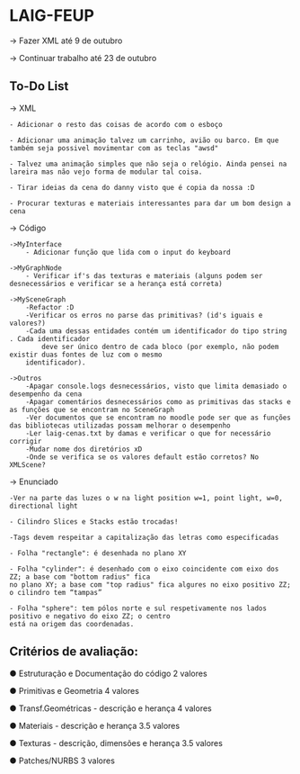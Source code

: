 # LAIG-FEUP

-> Fazer XML até 9 de outubro

-> Continuar trabalho até 23 de outubro

## To-Do List
-> XML

	- Adicionar o resto das coisas de acordo com o esboço
	
	- Adicionar uma animação talvez um carrinho, avião ou barco. Em que também seja possivel movimentar com as teclas "awsd"
	
	- Talvez uma animação simples que não seja o relógio. Ainda pensei na lareira mas não vejo forma de modular tal coisa.
	
	- Tirar ideias da cena do danny visto que é copia da nossa :D
	
	- Procurar texturas e materiais interessantes para dar um bom design a cena
	

-> Código

	->MyInterface
		- Adicionar função que lida com o input do keyboard
	
	->MyGraphNode
		- Verificar if's das texturas e materiais (alguns podem ser desnecessários e verificar se a herança está correta)
		
	->MySceneGraph
		-Refactor :D
		-Verificar os erros no parse das primitivas? (id's iguais e valores?)
		-Cada uma dessas entidades contém um identificador do tipo string . Cada identificador
			deve ser único dentro de cada bloco (por exemplo, não podem existir duas fontes de luz com o mesmo
		identificador).

	->Outros
		-Apagar console.logs desnecessários, visto que limita demasiado o desempenho da cena
		-Apagar comentários desnecessários como as primitivas das stacks e as funções que se encontram no SceneGraph
		-Ver documentos que se encontram no moodle pode ser que as funções das bibliotecas utilizadas possam melhorar o desempenho
		-Ler laig-cenas.txt by damas e verificar o que for necessário corrigir
		-Mudar nome dos diretórios xD
		-Onde se verifica se os valores default estão corretos? No XMLScene?
		
-> Enunciado

	-Ver na parte das luzes o w na light position w=1, point light, w=0, directional light
	
	- Cilindro Slices e Stacks estão trocadas! 
	
	-Tags devem respeitar a capitalização das letras como especificadas
	
	- Folha "rectangle": é desenhada no plano XY
	
	- Folha "cylinder": é desenhado com o eixo coincidente com eixo dos ZZ; a base com "bottom radius" fica
	no plano XY; a base com "top radius" fica algures no eixo positivo ZZ; o cilindro tem “tampas”
	
	- Folha "sphere": tem pólos norte e sul respetivamente nos lados positivo e negativo do eixo ZZ; o centro
	está na origem das coordenadas.
	
		
		
## Critérios de avaliação:
● Estruturação e Documentação do código 2 valores

● Primitivas e Geometria 4 valores

● Transf.Geométricas - descrição e herança 4 valores

● Materiais - descrição e herança 3.5 valores

● Texturas - descrição, dimensões e herança 3.5 valores

● Patches/NURBS 3 valores

